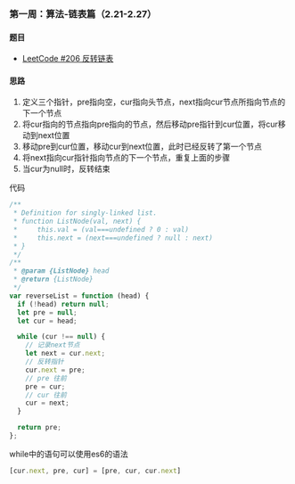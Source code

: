 ### 第一周：算法-链表篇（2.21-2.27）

#### 题目

- [LeetCode #206 反转链表](https://leetcode-cn.com/problems/reverse-linked-list/)

#### 思路

1. 定义三个指针，pre指向空，cur指向头节点，next指向cur节点所指向节点的下一个节点
2. 将cur指向的节点指向pre指向的节点，然后移动pre指针到cur位置，将cur移动到next位置
3. 移动pre到cur位置，移动cur到next位置，此时已经反转了第一个节点
4. 将next指向cur指针指向节点的下一个节点，重复上面的步骤
5. 当cur为null时，反转结束

代码

```javascript
/**
 * Definition for singly-linked list.
 * function ListNode(val, next) {
 *     this.val = (val===undefined ? 0 : val)
 *     this.next = (next===undefined ? null : next)
 * }
 */
/**
 * @param {ListNode} head
 * @return {ListNode}
 */
var reverseList = function (head) {
  if (!head) return null;
  let pre = null;
  let cur = head;

  while (cur !== null) {
    // 记录next节点
    let next = cur.next;
    // 反转指针
    cur.next = pre;
    // pre 往前
    pre = cur;
    // cur 往前
    cur = next;
  }

  return pre;
};
```

while中的语句可以使用es6的语法

```javascript
[cur.next, pre, cur] = [pre, cur, cur.next]
```



